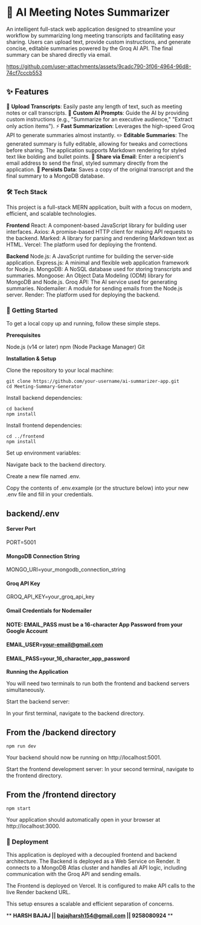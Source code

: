 # 🚀 AI Meeting Notes Summarizer

An intelligent full-stack web application designed to streamline your workflow by summarizing long meeting transcripts and facilitating easy sharing. Users can upload text, provide custom instructions, and generate concise, editable summaries powered by the Groq AI API. The final summary can be shared directly via email.



https://github.com/user-attachments/assets/9cadc790-3f06-4964-96d8-74cf7cccb553



## ✨ Features

📝 **Upload Transcripts**: Easily paste any length of text, such as meeting notes or call transcripts.
🤖 **Custom AI Prompts**: Guide the AI by providing custom instructions (e.g., "Summarize for an executive audience," "Extract only action items").
⚡ **Fast Summarization**: Leverages the high-speed Groq API to generate summaries almost instantly.
✏️ **Editable Summaries**: The generated summary is fully editable, allowing for tweaks and corrections before sharing. The application supports Markdown rendering for styled text like bolding and bullet points.
📧 **Share via Email**: Enter a recipient's email address to send the final, styled summary directly from the application.
💾 **Persists Data**: Saves a copy of the original transcript and the final summary to a MongoDB database.

### 🛠️ Tech Stack
This project is a full-stack MERN application, built with a focus on modern, efficient, and scalable technologies.

**Frontend**
React: A component-based JavaScript library for building user interfaces.
Axios: A promise-based HTTP client for making API requests to the backend.
Marked: A library for parsing and rendering Markdown text as HTML.
Vercel: The platform used for deploying the frontend.

**Backend**
Node.js: A JavaScript runtime for building the server-side application.
Express.js: A minimal and flexible web application framework for Node.js.
MongoDB: A NoSQL database used for storing transcripts and summaries.
Mongoose: An Object Data Modeling (ODM) library for MongoDB and Node.js.
Groq API: The AI service used for generating summaries.
Nodemailer: A module for sending emails from the Node.js server.
Render: The platform used for deploying the backend.

### 🏁 Getting Started
To get a local copy up and running, follow these simple steps.

**Prerequisites**

Node.js (v14 or later)
npm (Node Package Manager)
Git

**Installation & Setup**

Clone the repository to your local machine:
```
git clone https://github.com/your-username/ai-summarizer-app.git
cd Meeting-Summary-Generator
```

Install backend dependencies:
```
cd backend
npm install
```

Install frontend dependencies:
```
cd ../frontend
npm install
```

Set up environment variables:

Navigate back to the backend directory.

Create a new file named .env.

Copy the contents of .env.example (or the structure below) into your new .env file and fill in your credentials.

## backend/.env

#### Server Port
PORT=5001
#### MongoDB Connection String
MONGO_URI=your_mongodb_connection_string
#### Groq API Key
GROQ_API_KEY=your_groq_api_key
#### Gmail Credentials for Nodemailer
#### NOTE: EMAIL_PASS must be a 16-character App Password from your Google Account
#### EMAIL_USER=your-email@gmail.com
#### EMAIL_PASS=your_16_character_app_password

**Running the Application**

You will need two terminals to run both the frontend and backend servers simultaneously.

Start the backend server:

In your first terminal, navigate to the backend directory.

## From the /backend directory

```
npm run dev
```
Your backend should now be running on http://localhost:5001.

Start the frontend development server:
In your second terminal, navigate to the frontend directory.

## From the /frontend directory

```
npm start
```

Your application should automatically open in your browser at http://localhost:3000.

### 🚀 Deployment
This application is deployed with a decoupled frontend and backend architecture.
The Backend is deployed as a Web Service on Render. It connects to a MongoDB Atlas cluster and handles all API logic, including communication with the Groq API and sending emails.

The Frontend is deployed on Vercel. It is configured to make API calls to the live Render backend URL.

This setup ensures a scalable and efficient separation of concerns.


**                                                                                                                                  **HARSH BAJAJ || bajajharsh154@gmail.com || 9258080924**
**
